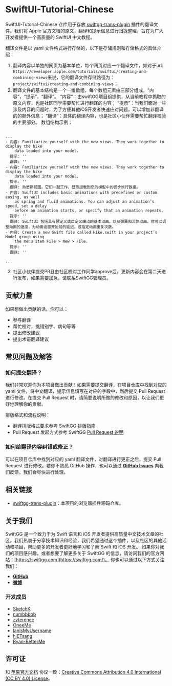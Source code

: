 # SwiftUI-Tutorial-Chinese
SwiftUI-Tutorial-Chinese 仓库用于存放 [swiftgg-trans-plugin](https://github.com/SwiftGGTeam/swiftgg-trans-plugin) 插件的翻译文件。我们将 Apple 官方文档的原文，翻译和提示信息进行归拢整理，旨在为广大开发者提供一个高质量的 SwiftUI 中文教程。

翻译文件是以 yaml 文件格式进行存储的，以下是存储规则和存储格式的具体介绍：
1. 翻译内容以单独的网页为基本单位，每个网页对应一个翻译文件，如对于url: `https://developer.apple.com/tutorials/swiftui/creating-and-combining-views`来说，它的翻译文件存储路径为：`project/swiftui/creating-and-combining-views`；
2. 翻译文件的基本结构是一个一维数组，每个数组元素由三部分组成，“内容”，“提示”，“翻译”。
“内容”：由swiftGG项目组提供，从当前教程中抓取的原文内容，也是社区同学需要帮忙进行翻译的内容；
“提示”：当我们面对一些涉及内容的问题时，为了方便其他iOS开发者快速应对问题，可以增加非翻译的的额外信息；
“翻译”：具体的翻译内容，也是社区小伙伴需要帮忙翻译校验的主要部分。
数组结构示例：

```

...
- 内容: Familiarize yourself with the new views. They work together to display the hike
    data loaded into your model.
  提示: ''
  翻译: ''
- 内容: Familiarize yourself with the new views. They work together to display the hike
    data loaded into your model.
  提示: ''
  翻译: 熟悉新视图。它们一起工作，显示加载到您的模型中的徒步旅行数据。
- 内容: SwiftUI includes basic animations with predefined or custom easing, as well
    as spring and fluid animations. You can adjust an animation’s speed, set a delay
    before an animation starts, or specify that an animation repeats.
  提示: ''
  翻译: SwiftUI 包括具有预定义或自定义缓动的基本动画，以及弹簧和流体动画。你可以调整动画的速度，为动画设置开始前的延迟，或指定动画重复次数。
- 内容: Create a new Swift file called Hike.swift in your project’s Model group using
    the menu item File > New > File.
  提示: ''
  翻译: ''
  
...

```

3. 社区小伙伴提交PR且由社区校对工作同学approve后，更新内容会在第二天进行发布，如果需要加急，请联系SwiftGG管理员。


## 贡献力量
如果想做出贡献的话，你可以：
- 参与翻译
- 帮忙校对，挑错别字、病句等等
- 提出修改建议
- 提出术语翻译建议

## 常见问题及解答
### 如何提交翻译？
我们非常欢迎你为本项目做出贡献！如果需要提交翻译，在项目仓库中找到对应的 yaml 文件，将中文翻译，提示信息填写在对应的字段中，然后提交 Pull Request 进行修改。在提交 Pull Request 时，请简要说明所做的修改和原因，以让我们更好地理解你的贡献。

排版格式和流程说明：
- 翻译排版格式要求参考 SwiftGG [排版指南](https://github.com/SwiftGGTeam/translation/blob/master/SwiftGG%20排版指南.md)
- Pull Request 发起方式参考 SwiftGG [Pull Request 说明](https://github.com/SwiftGGTeam/translation/blob/master/%E7%BF%BB%E8%AF%91%E6%B5%81%E7%A8%8B%E6%A6%82%E8%BF%B0%E5%8F%8APR%E8%AF%B4%E6%98%8E.md#%E5%A6%82%E4%BD%95%E5%8F%91%E8%B5%B7-pull-request)

### 如何给翻译内容纠错或修正？
可以在项目仓库中找到对应的 yaml 翻译文件，对翻译进行更正之后，提交 Pull Request 进行修改。若你不熟悉 GitHub 操作，也可以通过 **[GitHub Issues](https://github.com/SwiftGGTeam/swiftui-tutorial-chinese/issues)** 向我们反馈，我们会尽快进行处理。

## 相关链接
- [swiftgg-trans-plugin](https://github.com/SwiftGGTeam/swiftgg-trans-plugin)：本项目的浏览器插件源码仓库。

## 关于我们
SwiftGG 是一个致力于为 Swift 语言和 iOS 开发者提供高质量中文技术文章的社区。我们热衷于分享技术知识和经验，我们希望通过这个插件，以及社区的其他活动和项目，帮助更多的开发者更好地学习和了解 Swift 和 iOS 开发。
如果你对我们的项目感兴趣，或者想要了解更多关于 SwiftGG 的信息，请访问我们的官方网站：[https://swiftgg.com](https://swiftgg.com/)。
你也可以通过以下方式关注我们：
- **[GitHub](https://github.com/SwiftGGTeam)**
- **[微博](https://weibo.com/swiftguide)**

### 开发成员
- [SketchK](https://github.com/SketchK)
- [numbbbbb](https://github.com/numbbbbb)
- [zyterence](https://github.com/zyterence)
- [OneeMe](https://github.com/OneeMe)
- [IanIsMyUsername](https://github.com/IanIsMyUsername)
- [hiETsang](https://github.com/hiETsang)
- [Ryan-BetterMe](https://github.com/Ryan-BetterMe)

## 许可证
和 [苹果官方文档](https://swift.org/documentation/) 协议一致：[Creative Commons Attribution 4.0 International (CC BY 4.0) License](https://creativecommons.org/licenses/by/4.0/)。
